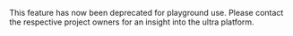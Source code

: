 This feature has now been deprecated for playground use. 
Please contact the respective project owners for an insight into the ultra platform.